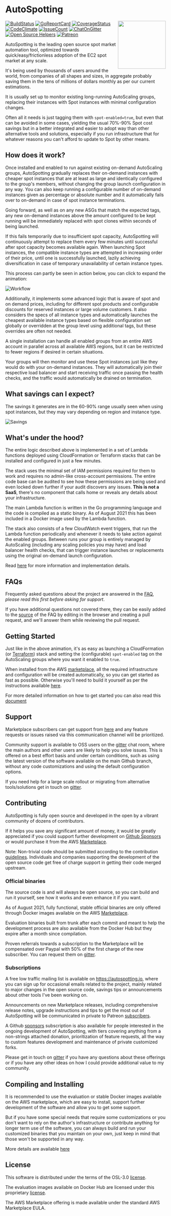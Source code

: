 # AutoSpotting #
<!-- markdownlint-disable MD003 MD026 MD033 -->

<img src="logo.png" width="150" align="right">

[![BuildStatus](https://travis-ci.org/AutoSpotting/AutoSpotting.svg?branch=master)](https://travis-ci.org/AutoSpotting/AutoSpotting)
[![GoReportCard](https://goreportcard.com/badge/github.com/AutoSpotting/AutoSpotting)](https://goreportcard.com/report/github.com/AutoSpotting/AutoSpotting)
[![CoverageStatus](https://coveralls.io/repos/github/AutoSpotting/AutoSpotting/badge.svg?branch=master)](https://coveralls.io/github/AutoSpotting/AutoSpotting?branch=master)
[![CodeClimate](https://codeclimate.com/github/AutoSpotting/AutoSpotting/badges/gpa.svg)](https://codeclimate.com/github/AutoSpotting/AutoSpotting)
[![IssueCount](https://codeclimate.com/github/AutoSpotting/AutoSpotting/badges/issue_count.svg)](https://codeclimate.com/github/AutoSpotting/AutoSpotting)
[![ChatOnGitter](https://badges.gitter.im/AutoSpotting/AutoSpotting.svg)](https://gitter.im/cristim/autospotting)
[![Open Source Helpers](https://www.codetriage.com/AutoSpotting/AutoSpotting/badges/users.svg)](https://www.codetriage.com/AutoSpotting/AutoSpotting)
[![Patreon](https://img.shields.io/badge/patreon-donate-yellow.svg)](https://www.patreon.com/cristim/overview)

AutoSpotting is the leading open source spot market automation tool, optimized
towards quick/easy/frictionless adoption of the EC2 spot market at any scale.

It's being used by thousands of users around the world, from companies of all
shapes and sizes, in aggregate probably saving them in the tens of millions of
dollars monthly as per our current estimations.

It is usually set up to monitor existing long-running AutoScaling groups,
replacing their instances with Spot instances with minimal configuration
changes.

Often all it needs is just tagging them with `spot-enabled=true`, but
even that can be avoided in some cases, yielding the usual 70%-90% Spot cost
savings but in a better integrated and easier to adopt way
than other alternative tools and solutions, especially if you run infrastructure
that for whatever reasons you can't afford to update to Spot by other means.

## How does it work? ##

Once installed and enabled to run against existing on-demand
AutoScaling groups, AutoSpotting gradually replaces their on-demand instances
with cheaper spot instances that are at least as large and identically
configured to the group's members, without changing the group launch
configuration in any way. You can also keep running a configurable number of
on-demand instances given as percentage or absolute number and it automatically
fails over to on-demand in case of spot instance terminations.

Going forward, as well as on any new ASGs that match the expected tags, any new
on-demand instances above the amount configured to be kept running will be immediately
replaced with spot clones within seconds of being launched.

If this fails temporarily due to insufficient spot capacity, AutoSpotting will
continuously attempt to replace them every few minutes until successful after
spot capacity becomes available again. When launching Spot instances, the
compatible instance types are attempted in increasing order of their price,
until one is successfully launched, lazily achieving diversification in case of
temporary unavailability of certain instance types.

This process can partly be seen in action below, you can click to expand the animation:

![Workflow](https://autospotting.org/img/autospotting.gif)

Additionally, it implements some advanced logic that is aware of spot and on
demand prices, including for different spot products and configurable discounts
for reserved instances or large volume customers. It also considers the specs of
all instance types and automatically launches the cheapest available instance
types based on flexible configuration set globally or overridden at the group
level using additional tags, but these overrides are often not needed.

A single installation can handle all enabled groups from an entire AWS account in
parallel across all available AWS regions, but it can be restricted to fewer
regions if desired in certain situations.

Your groups will then monitor and use these Spot instances just like they would
do with your on-demand instances. They will automatically join their respective
load balancer and start receiving traffic once passing the health checks, and
the traffic would automatically be drained on termination.

## What savings can I expect? ##

The savings it generates are in the 60-90% range usually seen when using spot
instances, but they may vary depending on region and instance type.

![Savings](https://autospotting.org/img/savings.png)

## What's under the hood? ##

The entire logic described above is implemented in a set of Lambda functions
deployed using CloudFormation or Terraform stacks that can be installed and
configured in just a few minutes.

The stack uses the minimal set of IAM permissions required for them to
work and requires no admin-like cross-account permissions. The entire code base
can be audited to see how these permissions are being used and even locked down
further if your audit discovers any issues. **This is not a SaaS**, there's no
component that calls home or reveals any details about your infrastructure.

The main Lambda function is written in the Go programming language and the code
is compiled as a static binary. As of August 2021 this has been included in a
Docker image used by the Lambda function.

The stack also consists of a few CloudWatch event triggers, that run the Lambda
function periodically and whenever it needs to take action against the enabled
groups. Between runs your group is entirely managed by AutoScaling (including
any scaling policies you may have) and load balancer health checks, that can
trigger instance launches or replacements using the original on-demand launch
configuration.

Read [here](TECHNICAL_DETAILS.md) for more information and implementation
details.

## FAQs ##

Frequently asked questions about the project are answered in the
[FAQ](https://autospotting.org/faq/index.html), *please read this first before
asking for support*.

If you have additional questions not covered there, they can be easily added to
the
[source](https://github.com/AutoSpotting/autospotting.org/blob/master/content/faq.md)
of the FAQ by editing in the browser and creating a pull request, and we'll
answer them while reviewing the pull request.

## Getting Started ##

Just like in the above animation, it's as easy as launching a CloudFormation (or
[Terraform](https://github.com/AutoSpotting/terraform-aws-autospotting)) stack
and setting the (configurable) `spot-enabled` tag on the AutoScaling groups
where you want it enabled to `true`.

When installed from the AWS
[marketplace](https://aws.amazon.com/marketplace/pp/prodview-6uj4pruhgmun6), all
the required infrastructure and configuration will be created automatically, so
you can get started as fast as possible. Otherwise you'll need to build it
yourself as per the instructions available [here](CUSTOM_BUILDS.md).

For more detailed information on how to get started you can also read this
[document](START.md)

## Support ##

Marketplace subscribers can get support from [here](mailto:contact@cloudutil.io)
and any feature requests or issues raised via this communication channel
will be prioritized.

Community support is available to OSS users on the
[gitter](https://gitter.im/cristim/autospotting) chat room, where the main
authors and other users are likely to help you solve issues. This is offered on
a best effort basis and under certain conditions, such as using the latest
version of the software available on the main Github branch, without any code
customizations and using the default configuration options.

If you need help for a large scale rollout or migrating from alternative
tools/solutions get in touch on [gitter](https://gitter.im/cristim).

## Contributing ##

AutoSpotting is fully open source and developed in the open by a vibrant
community of dozens of contributors.

If it helps you save any significant amount of money, it would be
greatly appreciated if you could support further development on [Github
Sponsors](https://github.com/sponsors/cristim) or would purchase it from the AWS
[Marketplace](https://aws.amazon.com/marketplace/pp/prodview-6uj4pruhgmun6).

Note: Non-trivial code should be submitted according to the contribution
[guidelines](CONTRIBUTING.md). Individuals and companies supporting the
development of the open source code get free of charge support in getting their
code merged upstream.

### Official binaries ###

The source code is and will always be open source, so you can build and run
it yourself, see how it works and even enhance it if you want.

As of August 2021, fully functional, stable official binaries are only offered
through Docker images available on the AWS
[Marketplace](https://aws.amazon.com/marketplace/pp/prodview-6uj4pruhgmun6).

Evaluation binaries built from trunk after each commit and meant to help the
development process are also available from the Docker Hub but they expire after
a month since compilation.

Proven referrals towards a subscription to the Marketplace will be compensated
over Paypal with 50% of the first charge of the new subscriber. You can request
them on [gitter](https://gitter.im/cristim).

### Subscriptions ###

A free low traffic mailing list is available on <https://autospotting.io>, where
you can sign up for occasional emails related to the project, mainly related to
major changes in the open source code, savings tips or announcements about other
tools I've been working on.

Announcements on new Marketplace releases, including comprehensive release
notes, upgrade instructions and tips to get the most out of AutoSpotting will be
communicated in private to Patreon
[subscribers](https://www.patreon.com/cristim/overview).

A Github [sponsors](https://github.com/sponsors/cristim) subscription is also
available for people interested in the ongoing development of AutoSpotting, with
tiers covering anything from a non-strings attached donation, prioritization of
feature requests, all the way to custom features development and maintenance of
private customized forks.

Please get in touch on [gitter](https://gitter.im/cristim) if you have any
questions about these offerings or if you have any other ideas on how I could
provide additional value to my community.

## Compiling and Installing ##

It is recommended to use the evaluation or stable Docker images available on the
AWS marketplace, which are easy to install, support further development of the
software and allow you to get some support.

But if you have some special needs that require some customizations or you don't
want to rely on the author's infrastructure or contribute anything for longer
term use of the software, you can always build and run your customized binaries
that you maintain on your own, just keep in mind that those won't be supported
in any way.

More details are available [here](CUSTOM_BUILDS.md)
## License ##

This software is distributed under the terms of the OSL-3.0 [license](LICENSE).

The evaluation images available on Docker Hub are licensed under this proprietary
[license](BINARY_LICENSE).

The AWS Marketplace offering is made available under the standard AWS
Marketplace EULA.

